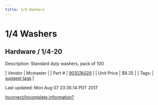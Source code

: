 ```yaml
---
title: 1/4 Washers
---
```


# 1/4 Washers
## Hardware / 1/4-20
Description: 	Standard duty washers, pack of 100 

| Vendor | Mcmaster | 
| Part # | [90107A029](https://www.mcmaster.com/#90107A029) | 
| Unit Price | $8.25 | 
| Tags: | [suggest tags](https://docs.google.com/forms/d/e/1FAIpQLSeWyY8v3RgOty-MyWmh9U0iivNYN_molChYyS-0U-o-kOAv_g/viewform) | 

Last updated: Mon Aug 07 23:35:14 PDT 2017

 [Incorrect/Incomplete information?](https://docs.google.com/forms/d/e/1FAIpQLSeWyY8v3RgOty-MyWmh9U0iivNYN_molChYyS-0U-o-kOAv_g/viewform)